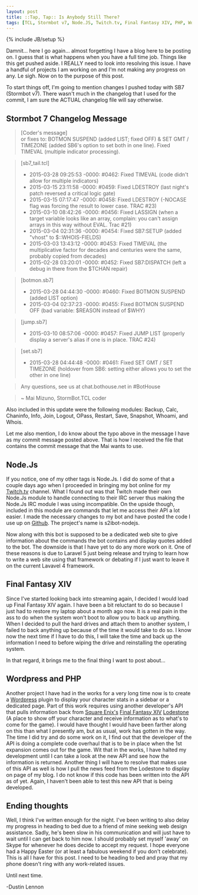 ```yaml
---
layout: post
title: ::Tap, Tap:: Is Anybody Still There?
tags: [TCL, Stormbot v7, Node.JS, Twitch.tv, Final Fantasy XIV, PHP, Wordpress]
---
```


{% include JB/setup %}

Damnit... here I go again... almost forgetting I have a blog here to be posting on. I guess that is what happens when you have a full time job. Things like this get pushed aside. I REALLY need to look into resolving this issue. I have a handful of projects I am working on and I'm not making any progress on any. Le sigh. Now on to the purpose of this post.

<!-- more -->

To start things off, I'm going to mention changes I pushed today with SB7 (Stormbot v7). There wasn't much in the changelog that I used for the commit, I am sure the ACTUAL changelog file will say otherwise.

## Stormbot 7 Changelog Message ##
> [Coder's message]<br />
> or fixes to: BOTMON SUSPEND (added LIST; fixed OFF) & SET GMT / TIMEZONE (added SB6's option to set both in one line). Fixed TIMEVAL (multiple indicator processing).<br />

> [sb7_tail.tcl]<br />
> * 2015-03-28 09:25:53 -0000: #0462: Fixed TIMEVAL (code didn't allow for multiple indicators)<br />
> * 2015-03-15 23:11:58 -0000: #0459: Fixed LDESTROY (last night's patch reversed a critical logic gate)<br />
> * 2015-03-15 07:17:47 -0000: #0458: Fixed LDESTROY (-NOCASE flag was forcing the result to lower case. TRAC #23)<br />
> * 2015-03-10 08:42:26 -0000: #0456: Fixed LASSIGN (when a target variable looks like an array, complain: you can't assign arrays in this way without EVAL. Trac #21)<br />
> * 2015-03-04 02:31:36 -0000: #0454: Fixed SB7:SETUP (added "vhost" to $::WHOIS-FIELDS)<br />
> * 2015-03-03 13:43:12 -0000: #0453: Fixed TIMEVAL (the multiplicative factor for decades and centuries were the same, probably copied from decades)<br />
> * 2015-02-28 03:20:01 -0000: #0452: Fixed SB7:DISPATCH (left a debug in there from the $TCHAN repair)<br />

> [botmon.sb7]<br />
> * 2015-03-28 04:44:30 -0000: #0460: Fixed BOTMON SUSPEND (added LIST option)<br />
> * 2015-03-04 02:37:23 -0000: #0455: Fixed BOTMON SUSPEND OFF (bad variable: $REASON instead of $WHY)<br />

> [jump.sb7]<br />
> * 2015-03-10 08:57:06 -0000: #0457: Fixed JUMP LIST (properly display a server's alias if one is in place. TRAC #24)<br />

> [set.sb7]<br />
> * 2015-03-28 04:44:48 -0000: #0461: Fixed SET GMT / SET TIMEZONE (holdover from SB6: setting either allows you to set the other in one line)<br />

> Any questions, see us at chat.bothouse.net in #BotHouse<br />

> ~ Mai Mizuno, StormBot.TCL coder

Also included in this update were the following modules: Backup, Calc, Chaninfo, Info, Join, Logout, OPass, Restart, Save, Snapshot, Whoami, and Whois.

Let me also mention, I do know about the typo above in the message I have as my commit message posted above. That is how I received the file that contains the commit message that the Mai wants to use.

## Node.Js ##
If you notice, one of my other tags is Node.Js. I did do some of that a couple days ago when I proceeded in bringing my bot online for my [Twitch.tv](http://twitch.tv) channel. What I found out was that Twitch made their own Node.Js module to handle connecting to their IRC server thus making the Node.Js IRC module I was using incompatible. On the upside though, included in this module are commands that let me access their API a lot easier. I made the necessary changes to my bot and have posted the code I use up on [Github](http://github.com). The project's name is s2ibot-nodejs.

Now along with this bot is supposed to be a dedicated web site to give information about the commands the bot contains and display quotes added to the bot. The downside is that I have yet to do any more work on it. One of these reasons is due to Laravel 5 just being release and trying to learn how to write a web site using that framework or debating if I just want to leave it on the current Lavavel 4 framework.

## Final Fantasy XIV ##
Since I've started looking back into streaming again, I decided I would load up Final Fantasy XIV again. I have been a bit reluctant to do so because I just had to restore my laptop about a month ago now. It is a real pain in the ass to do when the system won't boot to allow you to back up anything. When I decided to pull the hard drives and attach them to another system, I failed to back anything up because of the time it would take to do so. I know now the next time if I have to do this, I will take the time and back up the information I need to before wiping the drive and reinstalling the operating system.

In that regard, it brings me to the final thing I want to post about...

## Wordpress and PHP ##
Another project I have had in the works for a very long time now is to create a [Wordpress](https://wordpress.org/) plugin to display your character stats in a sidebar or a dedicated page. Part of this work requires using another developer's API that pulls information back from [Square Enix's](http://www.square-enix.com/) [Final Fantasy XIV](http://www.finalfantasyxiv.com/) [Lodestone](http://na.finalfantasyxiv.com/lodestone) (A place to show off your character and receive information as to what's to come for the game). I would have thought I would have been farther along on this than what I presently am, but as usual, work has gotten in the way. The time I did try and do some work on it, I find out that the developer of the API is doing a complete code overhaul that is to be in place when the 1st expansion comes out for the game. Wit that in the works, I have halted my development until I can take a look at the new API and see how the information is returned. Another thing I will have to resolve that makes use of this API as well is how I pull the news feed from the Lodestone to display on page of my blog. I do not know if this code has been written into the API as of yet. Again, I haven't been able to test this new API that is being developed.

## Ending thoughts ##
Well, I think I've written enough for the night. I've been writing to also delay my progress in heading to bed due to a friend of mine seeking web design assistance. Sadly, he's been slow in his communication and will just have to wait until I can get back to him now. I should probably set myself 'away' on Skype for whenever he does decide to accept my request. I hope everyone had a Happy Easter (or at least a fabulous weekend if you don't celebrate). This is all I have for this post. I need to be heading to bed and pray that my phone doesn't ring with any work-related issues.

Until next time.

-Dustin Lennon